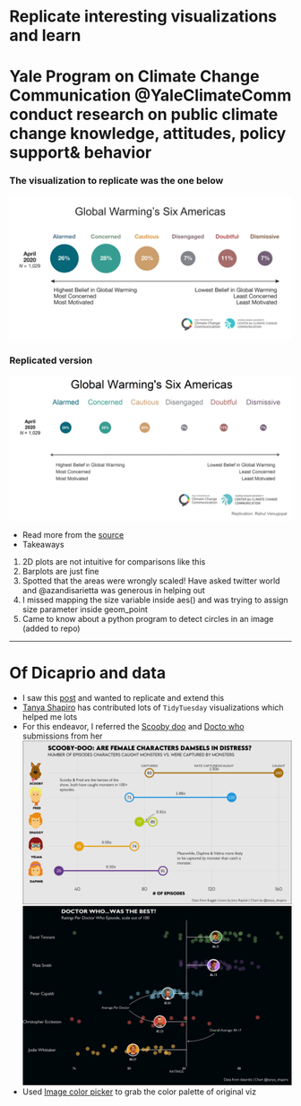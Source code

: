 # Replicate interesting visualizations and learn

# Yale Program on Climate Change Communication @YaleClimateComm conduct research on public climate change knowledge, attitudes, policy support& behavior

### The visualization to replicate was the one below
![Original](https://raw.githubusercontent.com/rahulvenugopal/ReplicateViz/main/Climate%20change%20communication/images/Global%20warming.png)
### Replicated version
![](https://raw.githubusercontent.com/rahulvenugopal/ReplicateViz/main/Climate%20change%20communication/images/Global%20warming%20replication.png)

- Read more from the [source](https://climatecommunication.yale.edu/publications/climate-change-in-the-american-mind-september-2021/)
- Takeaways
1. 2D plots are not intuitive for comparisons like this
2. Barplots are just fine
3. Spotted that the areas were wrongly scaled! Have asked twitter world and @azandisarietta was generous in helping out
4. I missed mapping the size variable inside aes() and was trying to assign size parameter inside geom_point
5. Came to know about a python program to detect circles in an image (added to repo)
---

# Of Dicaprio and data

- I saw this [post](https://twitter.com/dollarsanddata/status/1564743654450806792) and wanted to replicate and extend this
- [Tanya Shapiro](https://twitter.com/tanya_shapiro) has contributed lots of `TidyTuesday` visualizations which helped me lots
- For this endeavor, I referred the [Scooby doo](https://github.com/tashapiro/TidyTuesday/blob/1e046eda48ec5111fb163c393758a9b2497794ce/2021/W29/scooby-doo.R) and [Docto who](https://github.com/tashapiro/TidyTuesday/tree/master/2021/W48) submissions from her
![](https://raw.githubusercontent.com/rahulvenugopal/ReplicateViz/main/Of%20Dicaprio%20and%20data/images/scooby-doo.jpeg) ![](https://raw.githubusercontent.com/rahulvenugopal/ReplicateViz/main/Of%20Dicaprio%20and%20data/images/doctor_who_chart.png)
- Used [Image color picker](https://imagecolorpicker.com/) to grab the color palette of original viz

